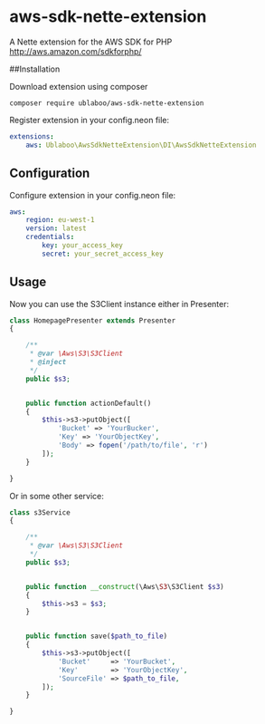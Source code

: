 # aws-sdk-nette-extension
A Nette extension for the AWS SDK for PHP http://aws.amazon.com/sdkforphp/

##Installation

Download extension using composer

```
composer require ublaboo/aws-sdk-nette-extension
```
	

Register extension in your config.neon file:

``` yaml
extensions:
	aws: Ublaboo\AwsSdkNetteExtension\DI\AwsSdkNetteExtension
```

## Configuration

Configure extension in your config.neon file:

``` yaml
aws:
	region: eu-west-1
	version: latest
	credentials:
		key: your_access_key
		secret: your_secret_access_key
```
			
## Usage

Now you can use the S3Client instance either in Presenter:

```php
class HomepagePresenter extends Presenter
{

	/**
	 * @var \Aws\S3\S3Client
	 * @inject
	 */
	public $s3;


	public function actionDefault()
	{
		$this->s3->putObject([
			'Bucket' => 'YourBucker',
			'Key' => 'YourObjectKey',
			'Body' => fopen('/path/to/file', 'r')
		]);
	}

}
```

Or in some other service:

```php
class s3Service
{

	/**
	 * @var \Aws\S3\S3Client
	 */
	public $s3;


	public function __construct(\Aws\S3\S3Client $s3)
	{
		$this->s3 = $s3;
	}


	public function save($path_to_file)
	{
		$this->s3->putObject([
			'Bucket'     => 'YourBucket',
			'Key'        => 'YourObjectKey',
			'SourceFile' => $path_to_file,
		]);
	}

}
```

